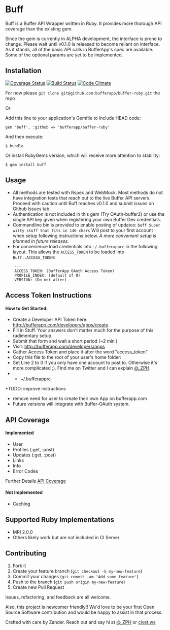 # Buff

Buff is a Buffer API Wrapper written in Ruby.  It provides more thorough API coverage than the existing gem.

Since the gem is currently in ALPHA development, the interface is prone to change.  Please wait until v0.1.0 is released to become reliant on interface. As it stands, all of the basic API calls in BufferApp's spec are available.  Some of the optional params are yet to be implemented.


## Installation

[![Coverage Status](https://coveralls.io/repos/zph/buff/badge.png?branch=master)](https://coveralls.io/r/zph/buff?branch=master) [![Build Status](https://travis-ci.org/zph/buff.png?branch=master)](https://travis-ci.org/zph/buff) [![Code Climate](https://codeclimate.com/github/zph/buff.png)](https://codeclimate.com/github/zph/buff)

For now please `git clone git@github.com:bufferapp/buffer-ruby.git` the repo

Or

Add this line to your application's Gemfile to include HEAD code:

`gem 'buff', :github => 'bufferapp/buffer-ruby'`

And then execute:

`$ bundle`

Or install RubyGems version, which will receive more attention to stability:

`$ gem install buff`

## Usage

  * All methods are tested with Rspec and WebMock. Most methods do not have integration tests that reach out to the live Buffer API servers.  Proceed with caution until Buff reaches v0.1.0 and submit issues on Github Issues tab.
  * Authentication is not included in this gem (Try OAuth-buffer2) or use the single API key given when registering your own Buffer Dev credentials.
  * Commandline bin is provided to enable posting of updates:
    `buff Super witty stuff that fits in 140 chars`
    Will post to your first account when setup following instructions below.
    _A more convenient setup is planned in future releases._
  * For convenience load credentials into `~/.bufferapprc` in the following layout.  This allows the `ACCESS_TOKEN` to be loaded into `Buff::ACCESS_TOKEN`:


```
    ---
    ACCESS_TOKEN: (BufferApp OAuth Access Token)
    PROFILE_INDEX: (default of 0)
    VERSION: (Do not alter)

```

## Access Token Instructions

#### How to Get Started:

* Create a Developer API Token here: http://bufferapp.com/developers/apps/create.
* Fill in Stuff. Your answers don't matter much for the purpose of this rudimentary setup.
* Submit that form and wait a short period (~2 min )
* Visit: http://bufferapp.com/developers/apps
* Gather Access Token and place it after the word "access_token"
* Copy this file to the root of your user's home folder:
* Set Line 2 to 0 if you only have one account to post to. Otherwise it's more complicated ;). Find me on Twitter and I can explain [@_ZPH](https://twitter.com/_ZPH).
*   - ~/.bufferapprc

*TODO: improve instructions
* remove need for user to create their own App on bufferapp.com
* Future versions will integrate with Buffer-OAuth system.

## API Coverage

#### Implemented

* User
* Profiles (:get, :post)
* Updates (:get, :post)
* Links
* Info
* Error Codes

Further Details [API Coverage](API_COVERAGE.md)

#### Not Implemented

* Caching

## Supported Ruby Implementations
- MRI 2.0.0
- Others likely work but are not included in CI Server

## Contributing

1. Fork it
2. Create your feature branch (`git checkout -b my-new-feature`)
3. Commit your changes (`git commit -am 'Add some feature'`)
4. Push to the branch (`git push origin my-new-feature`)
5. Create new Pull Request

Issues, refactoring, and feedback are all welcome.

Also, this project is newcomer friendly!! We'd love to be your first Open Source Software contribution and would be happy to assist in that process.

Crafted with care by Zander. Reach out and say hi at [@_ZPH](http://twitter.com/_ZPH) or [civet.ws](http://www.civet.ws)
